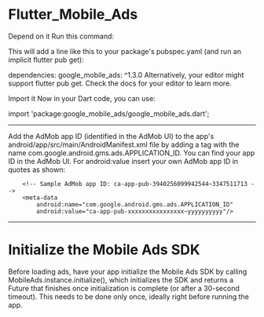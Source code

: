 # Flutter_Mobile_Ads

Depend on it
Run this command:

This will add a line like this to your package's pubspec.yaml (and run an implicit flutter pub get):

dependencies:
  google_mobile_ads: ^1.3.0
Alternatively, your editor might support flutter pub get. Check the docs for your editor to learn more.

Import it
Now in your Dart code, you can use:

import 'package:google_mobile_ads/google_mobile_ads.dart';

-------------------------------------------------------------------------------
Add the AdMob app ID (identified in the AdMob UI) to the app's android/app/src/main/AndroidManifest.xml file by adding a <meta-data> tag with the name com.google.android.gms.ads.APPLICATION_ID. You can find your app ID in the AdMob UI. For android:value insert your own AdMob app ID in quotes as shown:
  

        <!-- Sample AdMob app ID: ca-app-pub-3940256099942544~3347511713 -->
        <meta-data
            android:name="com.google.android.gms.ads.APPLICATION_ID"
            android:value="ca-app-pub-xxxxxxxxxxxxxxxx~yyyyyyyyyy"/>

-----------------------------------------------------------------------------------
 # Initialize the Mobile Ads SDK
Before loading ads, have your app initialize the Mobile Ads SDK by calling MobileAds.instance.initialize(), which initializes the SDK and returns a Future that finishes once initialization is complete (or after a 30-second timeout). This needs to be done only once, ideally right before running the app.


